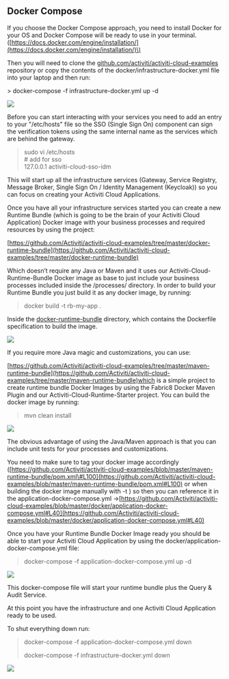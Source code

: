 ## Docker Compose

If you choose the Docker Compose approach, you need to install Docker for your OS and Docker Compose will be ready to use in your terminal. \([https://docs.docker.com/engine/installation/](https://docs.docker.com/engine/installation/)\)

Then you will need to clone the [github.com/activiti/activiti-cloud-examples](http://github.com/activiti/activiti-cloud-examples) repository or copy the contents of the docker/infrastructure-docker.yml file into your laptop and then run:

&gt; docker-compose -f infrastructure-docker.yml up -d

[![](https://salaboy.files.wordpress.com/2017/09/screen-shot-2017-09-09-at-14-44-30.png?w=960)](http://salaboy.com/2017/09/11/activiti-cloud-meets-kubernetes-and-they-like-each-other/screen-shot-2017-09-09-at-14-44-30/)

Before you can start interacting with your services you need to add an entry to your "/etc/hosts" file so the SSO \(Single Sign On\) component can sign the verification tokens using the same internal name as the services which are behind the gateway.

> sudo vi /etc/hosts  
> \# add for sso  
> 127.0.0.1       activiti-cloud-sso-idm

This will start up all the infrastructure services \(Gateway, Service Registry, Message Broker, Single Sign On / Identity Management \(Keycloak\)\)  so you can focus on creating your Activiti Cloud Applications.

Once you have all your infrastructure services started you can create a new Runtime Bundle \(which is going to be the brain of your Activiti Cloud Application\) Docker image with your business processes and required resources by using the project:

[https://github.com/Activiti/activiti-cloud-examples/tree/master/docker-runtime-bundle](https://github.com/Activiti/activiti-cloud-examples/tree/master/docker-runtime-bundle)

Which doesn’t require any Java or Maven and it uses our Activiti-Cloud-Runtime-Bundle Docker image as base to just include your business processes included inside the /processes/ directory. In order to build your Runtime Bundle you just build it as any docker image, by running:

> docker build -t rb-my-app .

Inside the [docker-runtime-bundle](https://github.com/Activiti/activiti-cloud-examples/tree/master/docker-runtime-bundle) directory, which contains the Dockerfile specification to build the image.

[![](https://salaboy.files.wordpress.com/2017/09/screen-shot-2017-09-09-at-14-55-07.png?w=960)](http://salaboy.com/2017/09/11/activiti-cloud-meets-kubernetes-and-they-like-each-other/screen-shot-2017-09-09-at-14-55-07/)

If you require more Java magic and customizations, you can use:

[https://github.com/Activiti/activiti-cloud-examples/tree/master/maven-runtime-bundle](https://github.com/Activiti/activiti-cloud-examples/tree/master/maven-runtime-bundle)which is a simple project to create runtime bundle Docker Images by using the Fabric8 Docker Maven Plugin and our Activiti-Cloud-Runtime-Starter project. You can build the docker image by running:

> mvn clean install

[![](https://salaboy.files.wordpress.com/2017/09/screen-shot-2017-09-09-at-15-00-21.png?w=960)](http://salaboy.com/2017/09/11/activiti-cloud-meets-kubernetes-and-they-like-each-other/screen-shot-2017-09-09-at-15-00-21/)

The obvious advantage of using the Java/Maven approach is that you can include unit tests for your processes and customizations.

You need to make sure to tag your docker image accordingly \([https://github.com/Activiti/activiti-cloud-examples/blob/master/maven-runtime-bundle/pom.xml\#L100](https://github.com/Activiti/activiti-cloud-examples/blob/master/maven-runtime-bundle/pom.xml#L100) or when building the docker image manually with -t \) so then you can reference it in the application-docker-compose.yml -&gt;[https://github.com/Activiti/activiti-cloud-examples/blob/master/docker/application-docker-compose.yml#L40](https://github.com/Activiti/activiti-cloud-examples/blob/master/docker/application-docker-compose.yml#L40)

Once you have your Runtime Bundle Docker Image ready you should be able to start your Activiti Cloud Application by using the docker/application-docker-compose.yml file:

> docker-compose -f application-docker-compose.yml up -d

[![](https://salaboy.files.wordpress.com/2017/09/screen-shot-2017-09-09-at-15-07-59.png?w=960)](http://salaboy.com/2017/09/11/activiti-cloud-meets-kubernetes-and-they-like-each-other/screen-shot-2017-09-09-at-15-07-59/)

This docker-compose file will start your runtime bundle plus the Query & Audit Service.

At this point you have the infrastructure and one Activiti Cloud Application ready to be used.

To shut everything down run:

> docker-compose -f application-docker-compose.yml down
>
> docker-compose -f infrastructure-docker.yml down

[![](https://salaboy.files.wordpress.com/2017/09/screen-shot-2017-09-09-at-15-40-09.png?w=960)](http://salaboy.com/2017/09/11/activiti-cloud-meets-kubernetes-and-they-like-each-other/screen-shot-2017-09-09-at-15-40-09/)
